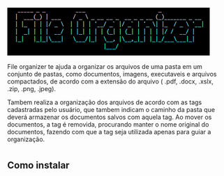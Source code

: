 

![file organizer intro](./img/file-organizer.png)

File organizer te ajuda a organizar os arquivos de uma pasta em um conjunto de pastas, como documentos, imagens, executaveis e arquivos compactados, de acordo com a extensão do arquivo ( .pdf, .docx, .xslx, .zip, .png, .jpeg).

Tambem realiza a organização dos arquivos de acordo com as tags cadastradas pelo usuário, que tambem indicam o caminho da pasta que deverá armazenar os documentos salvos com aquela tag. Ao mover os documentos, a tag é removida, procurando manter o nome original do documentos, fazendo com que a tag seja utilizada apenas para guiar a organização.

#
#

## Como instalar



